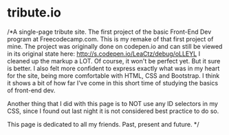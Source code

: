 # tribute.io

/*A single-page tribute site. The first project of the basic Front-End Dev program at Freecodecamp.com. This is my remake of that first project of mine. The project was originally done on codepen.io and can still be viewed in its original state here: http://s.codepen.io/LeaCtz/debug/oLLEYL I cleaned up the markup a LOT. Of course, it won't be perfect yet. But it sure is better. I also felt more confident to express exactly what was in my heart for the site, being more comfortable with HTML, CSS and Bootstrap. I think it shows a bit of how far I've come in this short time of studying the basics of front-end dev.

Another thing that I did with this page is to NOT use any ID selectors in my CSS, since I found out last night it is not considered best 
practice to do so. 

This page is dedicated to all my friends. Past, present and future. */
